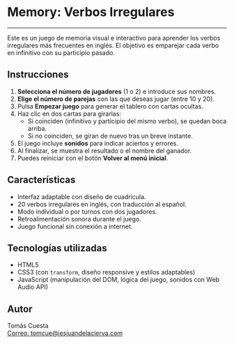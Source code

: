 # Memory: Verbos Irregulares
---

Este es un juego de memoria visual e interactivo para aprender los verbos irregulares más frecuentes en inglés. El objetivo es emparejar cada verbo en infinitivo con su participio pasado.

## Instrucciones

1. **Selecciona el número de jugadores** (1 o 2) e introduce sus nombres.
2. **Elige el número de parejas** con las que deseas jugar (entre 10 y 20).
3. Pulsa **Empezar juego** para generar el tablero con cartas ocultas.
4. Haz clic en dos cartas para girarlas:
   - Si coinciden (infinitivo y participio del mismo verbo), se quedan boca arriba.
   - Si no coinciden, se giran de nuevo tras un breve instante.
5. El juego incluye **sonidos** para indicar aciertos y errores.
6. Al finalizar, se muestra el resultado o el nombre del ganador.
7. Puedes reiniciar con el botón **Volver al menú inicial**.

## Características

- Interfaz adaptable con diseño de cuadrícula.
- 20 verbos irregulares en inglés, con traducción al español.
- Modo individual o por turnos con dos jugadores.
- Retroalimentación sonora durante el juego.
- Juego funcional sin conexión a internet.

## Tecnologías utilizadas

- HTML5
- CSS3 (con `transform`, diseño responsive y estilos adaptables)
- JavaScript (manipulación del DOM, lógica del juego, sonidos con Web Audio API)

## Autor

Tomás Cuesta  
[Correo: tomcue@iesjuandelacierva.com](mailto:tomcue@iesjuandelacierva.com)

